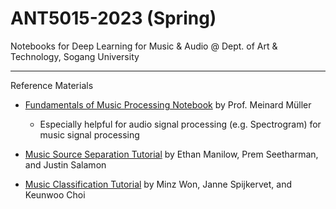 # ANT5015-2023 (Spring)
Notebooks for Deep Learning for Music &amp; Audio @ Dept. of Art &amp; Technology, Sogang University

---------------
Reference Materials


- [Fundamentals of Music Processing Notebook](https://www.audiolabs-erlangen.de/resources/MIR/FMP/C0/C0.html) by Prof. Meinard Müller
  - Especially helpful for audio signal processing (e.g. Spectrogram) for music signal processing

- [Music Source Separation Tutorial](https://source-separation.github.io/tutorial/landing.html) by Ethan Manilow, Prem Seetharman, and Justin Salamon

- [Music Classification Tutorial](https://music-classification.github.io/tutorial/) by Minz Won, Janne Spijkervet, and Keunwoo Choi
